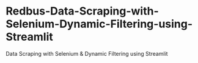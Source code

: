 # Redbus-Data-Scraping-with-Selenium-Dynamic-Filtering-using-Streamlit
Data Scraping with Selenium &amp; Dynamic Filtering using Streamlit
